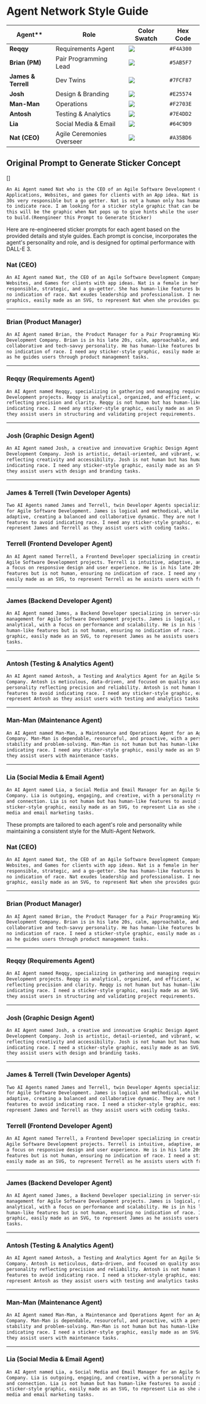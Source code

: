# Agent Network Style Guide

Agent**         | **Role**                    | **Color Swatch** | **Hex Code** |
|------------------|-----------------------------|------------------|-------------|
| **Reqqy**        | Requirements Agent           | ![](https://img.shields.io/badge/-%23F4A300-F4A300) | `#F4A300` |
| **Brian (PM)**   | Pair Programming Lead        | ![](https://img.shields.io/badge/-%235AB5F7-5AB5F7) | `#5AB5F7` |
| **James & Terrell** | Dev Twins                | ![](https://img.shields.io/badge/-%237FCF87-7FCF87) | `#7FCF87` |
| **Josh**         | Design & Branding            | ![](https://img.shields.io/badge/-%23E25574-E25574) | `#E25574` |
| **Man-Man**      | Operations                   | ![](https://img.shields.io/badge/-%23F2703E-F2703E) | `#F2703E` |
| **Antosh**       | Testing & Analytics          | ![](https://img.shields.io/badge/-%237E4DD2-7E4DD2) | `#7E4DD2` |
| **Lia**          | Social Media & Email         | ![](https://img.shields.io/badge/-%2364C9D9-64C9D9) | `#64C9D9` |
| **Nat (CEO)**    | Agile Ceremonies Overseer    | ![](https://img.shields.io/badge/-%23A35BD6-A35BD6) | `#A35BD6` |

## Original Prompt to Generate Sticker Concept
[]
```markdown
An Ai Agent named Nat who is the CEO of an Agile Software Development Company that builds 
Applications, Websites, and games for clients with an App idea. Nat is a female in her early 
30s very responsible but a go getter. Nat is not a human only has human-ish features so as not 
to indicate race. I am looking for a sticker style graphic that can be easily made as an svg. 
this will be the graphic when Nat pops up to give hints while the user is using my application 
to build.(Reengineer this Prompt to Generate Sticker)
```
Here are re-engineered sticker prompts for each agent based on the provided details and style guides. Each prompt is concise, incorporates the agent's personality and role, and is designed for optimal performance with DALL-E 3.

### **Nat (CEO)**
```markdown 
An AI Agent named Nat, the CEO of an Agile Software Development Company that builds Applications, 
Websites, and Games for clients with app ideas. Nat is a female in her early 30s, highly 
responsible, strategic, and a go-getter. She has human-like features but is not human, ensuring 
no indication of race. Nat exudes leadership and professionalism. I need any sticker-style 
graphics, easily made as an SVG, to represent Nat when she provides guidance in the application.
```
---

### **Brian (Product Manager)**
```markdown 
An AI Agent named Brian, the Product Manager for a Pair Programming Widget in an Agile Software 
Development Company. Brian is in his late 20s, calm, approachable, and detail-oriented, with a 
collaborative and tech-savvy personality. He has human-like features but is not human, ensuring 
no indication of race. I need any sticker-style graphic, easily made as an SVG, to represent Brian
as he guides users through product management tasks.
```
---

### **Reqqy (Requirements Agent)**
```markdown 
An AI Agent named Reqqy, specializing in gathering and managing requirements for Agile Software 
Development projects. Reqqy is analytical, organized, and efficient, with a personality 
reflecting precision and clarity. Reqqy is not human but has human-like features to avoid 
indicating race. I need any sticker-style graphic, easily made as an SVG, to represent Reqqy as 
they assist users in structuring and validating project requirements.
```
---

### **Josh (Graphic Design Agent)**
```markdown 
An AI Agent named Josh, a creative and innovative Graphic Design Agent for an Agile Software 
Development Company. Josh is artistic, detail-oriented, and vibrant, with a personality 
reflecting creativity and accessibility. Josh is not human but has human-like features to avoid
indicating race. I need any sticker-style graphic, easily made as an SVG, to represent Josh as 
they assist users with design and branding tasks.
```
---

### **James & Terrell (Twin Developer Agents)**
```markdown 
Two AI Agents named James and Terrell, twin Developer Agents specializing in pair programming 
for Agile Software Development. James is logical and methodical, while Terrell is intuitive and 
adaptive, creating a balanced and collaborative dynamic. They are not human but have human-like 
features to avoid indicating race. I need any sticker-style graphic, easily made as an SVG, to 
represent James and Terrell as they assist users with coding tasks.
```
### **Terrell (Frontend Developer Agent)**
```markdown 
An AI Agent named Terrell, a Frontend Developer specializing in creating user interfaces for 
Agile Software Development projects. Terrell is intuitive, adaptive, and detail-oriented, with 
a focus on responsive design and user experience. He is in his late 20s and has human-like 
features but is not human, ensuring no indication of race. I need any sticker-style graphic, 
easily made as an SVG, to represent Terrell as he assists users with frontend development tasks.
```
---

### **James (Backend Developer Agent)**
```markdown 
An AI Agent named James, a Backend Developer specializing in server-side logic and database 
management for Agile Software Development projects. James is logical, methodical, and highly 
analytical, with a focus on performance and scalability. He is in his late 20s and has 
human-like features but is not human, ensuring no indication of race. I need any sticker-style 
graphic, easily made as an SVG, to represent James as he assists users with backend development 
tasks.
```
---


### **Antosh (Testing & Analytics Agent)**
```markdown 
An AI Agent named Antosh, a Testing and Analytics Agent for an Agile Software Development 
Company. Antosh is meticulous, data-driven, and focused on quality assurance, with a 
personality reflecting precision and reliability. Antosh is not human but has human-like 
features to avoid indicating race. I need any sticker-style graphic, easily made as an SVG, to 
represent Antosh as they assist users with testing and analytics tasks.
```
---

### **Man-Man (Maintenance Agent)**
```markdown 
An AI Agent named Man-Man, a Maintenance and Operations Agent for an Agile Software Development 
Company. Man-Man is dependable, resourceful, and proactive, with a personality reflecting 
stability and problem-solving. Man-Man is not human but has human-like features to avoid 
indicating race. I need any sticker-style graphic, easily made as an SVG, to represent Man-Man as
they assist users with maintenance tasks.
```
---

### **Lia (Social Media & Email Agent)**
```markdown 
An AI Agent named Lia, a Social Media and Email Manager for an Agile Software Development 
Company. Lia is outgoing, engaging, and creative, with a personality reflecting communication 
and connection. Lia is not human but has human-like features to avoid indicating race. I need any 
sticker-style graphic, easily made as an SVG, to represent Lia as she assists users with social
media and email marketing tasks.
```
These prompts are tailored to each agent's role and personality while maintaining a consistent style for the Multi-Agent Network.








### **Nat (CEO)**
```markdown 
An AI Agent named Nat, the CEO of an Agile Software Development Company that builds Applications, 
Websites, and Games for clients with app ideas. Nat is a female in her early 30s, highly 
responsible, strategic, and a go-getter. She has human-like features but is not human, ensuring 
no indication of race. Nat exudes leadership and professionalism. I need a sticker-style 
graphic, easily made as an SVG, to represent Nat when she provides guidance in the application.
```
---

### **Brian (Product Manager)**
```markdown 
An AI Agent named Brian, the Product Manager for a Pair Programming Widget in an Agile Software 
Development Company. Brian is in his late 20s, calm, approachable, and detail-oriented, with a 
collaborative and tech-savvy personality. He has human-like features but is not human, ensuring 
no indication of race. I need a sticker-style graphic, easily made as an SVG, to represent Brian
as he guides users through product management tasks.
```
---

### **Reqqy (Requirements Agent)**
```markdown 
An AI Agent named Reqqy, specializing in gathering and managing requirements for Agile Software 
Development projects. Reqqy is analytical, organized, and efficient, with a personality 
reflecting precision and clarity. Reqqy is not human but has human-like features to avoid 
indicating race. I need a sticker-style graphic, easily made as an SVG, to represent Reqqy as 
they assist users in structuring and validating project requirements.
```
---

### **Josh (Graphic Design Agent)**
```markdown 
An AI Agent named Josh, a creative and innovative Graphic Design Agent for an Agile Software 
Development Company. Josh is artistic, detail-oriented, and vibrant, with a personality 
reflecting creativity and accessibility. Josh is not human but has human-like features to avoid
indicating race. I need a sticker-style graphic, easily made as an SVG, to represent Josh as 
they assist users with design and branding tasks.
```
---

### **James & Terrell (Twin Developer Agents)**
```markdown 
Two AI Agents named James and Terrell, twin Developer Agents specializing in pair programming 
for Agile Software Development. James is logical and methodical, while Terrell is intuitive and 
adaptive, creating a balanced and collaborative dynamic. They are not human but have human-like 
features to avoid indicating race. I need a sticker-style graphic, easily made as an SVG, to 
represent James and Terrell as they assist users with coding tasks.
```
### **Terrell (Frontend Developer Agent)**
```markdown 
An AI Agent named Terrell, a Frontend Developer specializing in creating user interfaces for 
Agile Software Development projects. Terrell is intuitive, adaptive, and detail-oriented, with 
a focus on responsive design and user experience. He is in his late 20s and has human-like 
features but is not human, ensuring no indication of race. I need a sticker-style graphic, 
easily made as an SVG, to represent Terrell as he assists users with frontend development tasks.
```
---

### **James (Backend Developer Agent)**
```markdown 
An AI Agent named James, a Backend Developer specializing in server-side logic and database 
management for Agile Software Development projects. James is logical, methodical, and highly 
analytical, with a focus on performance and scalability. He is in his late 20s and has 
human-like features but is not human, ensuring no indication of race. I need a sticker-style 
graphic, easily made as an SVG, to represent James as he assists users with backend development 
tasks.
```
---


### **Antosh (Testing & Analytics Agent)**
```markdown 
An AI Agent named Antosh, a Testing and Analytics Agent for an Agile Software Development 
Company. Antosh is meticulous, data-driven, and focused on quality assurance, with a 
personality reflecting precision and reliability. Antosh is not human but has human-like 
features to avoid indicating race. I need a sticker-style graphic, easily made as an SVG, to 
represent Antosh as they assist users with testing and analytics tasks.
```
---

### **Man-Man (Maintenance Agent)**
```markdown 
An AI Agent named Man-Man, a Maintenance and Operations Agent for an Agile Software Development 
Company. Man-Man is dependable, resourceful, and proactive, with a personality reflecting 
stability and problem-solving. Man-Man is not human but has human-like features to avoid 
indicating race. I need a sticker-style graphic, easily made as an SVG, to represent Man-Man as
they assist users with maintenance tasks.
```
---

### **Lia (Social Media & Email Agent)**
```markdown 
An AI Agent named Lia, a Social Media and Email Manager for an Agile Software Development 
Company. Lia is outgoing, engaging, and creative, with a personality reflecting communication 
and connection. Lia is not human but has human-like features to avoid indicating race. I need a 
sticker-style graphic, easily made as an SVG, to represent Lia as she assists users with social
media and email marketing tasks.
```